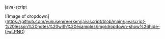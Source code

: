 java-script

![Image of dropdown] (https://github.com/yunusemreerken/javascript/blob/main/javascript-%20lesson%20notes%20with%20examples/img/dropdown-show%26hide-text.PNG)
